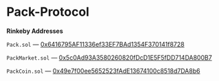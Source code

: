 # Pack-Protocol

**Rinkeby Addresses**

`Pack.sol` — [0x6416795AF11336ef33EF7BAd1354F370141f8728](https://rinkeby.etherscan.io/address/0x6416795AF11336ef33EF7BAd1354F370141f8728#code)

`PackMarket.sol` — [0x5c0Ad93A3580260820fDcD1E5F5fDD714DA800B7](https://rinkeby.etherscan.io/address/0x5c0Ad93A3580260820fDcD1E5F5fDD714DA800B7#code)

`PackCoin.sol` — [0x49e7f00ee5652523fAdE13674100c8518d7DA8b6](https://rinkeby.etherscan.io/address/0x49e7f00ee5652523fAdE13674100c8518d7DA8b6#code)
